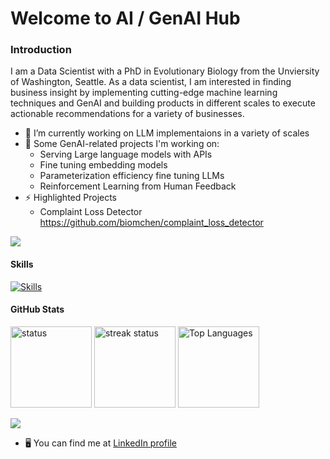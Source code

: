 # Welcome to AI / GenAI Hub

### Introduction
I am a Data Scientist with a PhD in Evolutionary Biology from the Unviersity of Washington, Seattle. As a data scientist, I am interested in finding business insight by implementing cutting-edge machine learning techniques and GenAI and building products in different scales to execute actionable recommendations for a variety of businesses.    

* 🔭 I’m currently working on LLM implementaions in a variety of scales
* 🧠 Some GenAI-related projects I'm working on:
  * Serving Large language models with APIs
  * Fine tuning embedding models
  * Parameterization efficiency fine tuning LLMs
  * Reinforcement Learning from Human Feedback
* ⚡ Highlighted Projects
  * Complaint Loss Detector https://github.com/biomchen/complaint_loss_detector

<a href="https://www.github.com/biomchen" target="_blank" rel="noreferrer"><img src="https://img.shields.io/github/followers/biomchen?logo=github&style=for-the-badge&color=3382ed&labelColor=1c1917" /></a>

#### Skills
[![Skills](https://skillicons.dev/icons?i=py,mysql,pytorch,aws,azure,gcp,jenkins,flask,fastapi,git,vscode,docker,django,r,linux)](https://skillicons.dev)

#### GitHub Stats
<p float="left">
 <div>
  <img src="https://github-readme-stats.vercel.app/api?username=biomchen&show_icons=true&hide=&count_private=true&title_color=3382ed&text_color=ffffff&icon_color=facc15&bg_color=1c1917&hide_border=true&show_icons=true" alt="status" height=130 />
  <img src="https://github-readme-streak-stats.herokuapp.com/?user=biomchen&stroke=ffffff&background=1c1917&ring=3382ed&fire=3382ed&currStreakNum=ffffff&currStreakLabel=3382ed&sideNums=ffffff&sideLabels=ffffff&dates=ffffff&hide_border=true" alt="streak status" height=130 />
  <img src="https://github-readme-stats.vercel.app/api/top-langs/?username=biomchen&langs_count=3&title_color=3382ed&text_color=ffffff&icon_color=facc15&bg_color=1c1917&hide_border=true&locale=en&custom_title=Top%20%Languages" alt="Top Languages" height=130 />
</p>
  
<img src="https://github-readme-activity-graph.vercel.app/graph?username=biomchen&theme=github" with=800 />

* 🖥️ You can find me at [LinkedIn profile](https://www.linkedin.com/in/mlchen/)  
